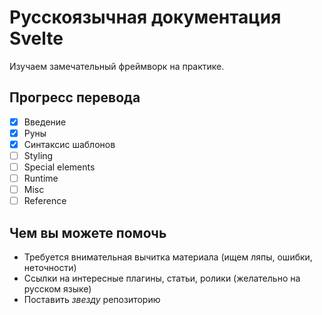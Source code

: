 # Русскоязычная документация Svelte

Изучаем замечательный фреймворк на практике.

## Прогресс перевода

- [x] Введение
- [x] Руны
- [x] Синтаксис шаблонов
- [ ] Styling
- [ ] Special elements
- [ ] Runtime
- [ ] Misc
- [ ] Reference

## Чем вы можете помочь

- Требуется внимательная вычитка материала (ищем ляпы, ошибки, неточности)
- Ссылки на интересные плагины, статьи, ролики (желательно на русском языке)
- Поставить _звезду_ репозиторию
